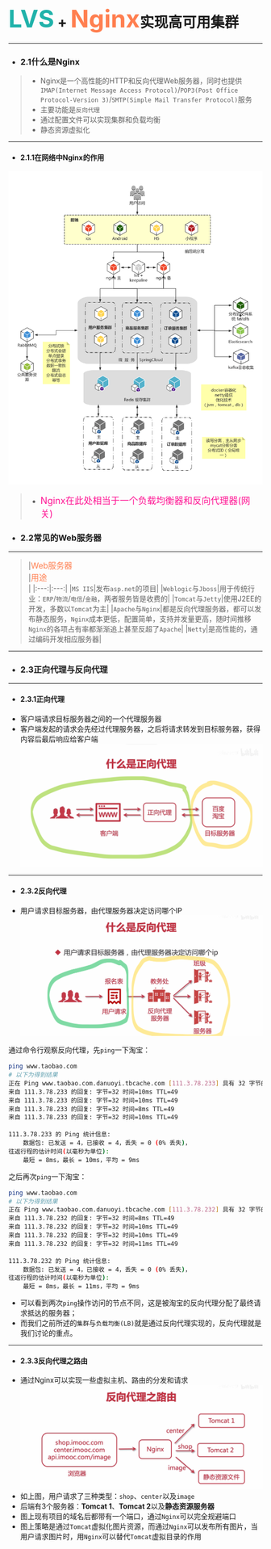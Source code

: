 # <font color="#20B2AA" size="8">LVS</font> + <font color="#FF7F50" size="8">Nginx</font>实现高可用集群
---------------------------------------
- ### 2.1什么是Nginx
> - Nginx是一个高性能的HTTP和反向代理Web服务器，同时也提供`IMAP(Internet Message Access Protocol)`/`POP3(Post Office Protocol-Version 3)`/`SMTP(Simple Mail Transfer Protocol)`服务
> - 主要功能是`反向代理`
> - 通过配置文件可以实现集群和负载均衡
> - 静态资源虚拟化
----------------------------------------------
- #### 2.1.1在网络中Nginx的作用
![](../docs_pics/NginxProcedure.png)
> - <font color="#FF1493" size="4">Nginx在此处相当于一个负载均衡器和反向代理器(网关)</font><br />
- ### 2.2常见的Web服务器
---------------------------------
> |<font color="#FF7F50" size="3">Web服务器</font><br />|<font color="#FF7F50" size="3">用途</font><br />|
|:---:|:---:|
|`MS IIS`|发布`asp.net`的项目|
|`Weblogic`与`Jboss`|用于传统行业：`ERP`/`物流`/`电信`/`金融`，两者服务皆是收费的|
|`Tomcat`与`Jetty`|使用J2EE的开发，多数以`Tomcat`为主|
|`Apache`与`Nginx`|都是反向代理服务器，都可以发布静态服务，`Nginx`成本更低，配置简单，支持并发量更高，随时间推移`Nginx`的各项占有率都渐渐追上甚至反超了`Apache`|
|`Netty`|是高性能的，通过编码开发相应服务器|

---------------------------------------
- ### 2.3正向代理与反向代理
----------------------------------------
- #### 2.3.1正向代理
- 客户端请求目标服务器之间的一个代理服务器
- 客户端发起的请求会先经过代理服务器，之后将请求转发到目标服务器，获得内容后最后响应给客户端
![](../docs_pics/NginxProcedure3.png)

-----------------------------------------
- #### 2.3.2反向代理
- 用户请求目标服务器，由代理服务器决定访问哪个IP
![](../docs_pics/NginxProcedure4.png)

通过命令行观察反向代理，先`ping`一下淘宝：
```bash
ping www.taobao.com
# 以下为得到结果
正在 Ping www.taobao.com.danuoyi.tbcache.com [111.3.78.233] 具有 32 字节的数据:
来自 111.3.78.233 的回复: 字节=32 时间=10ms TTL=49
来自 111.3.78.233 的回复: 字节=32 时间=10ms TTL=49
来自 111.3.78.233 的回复: 字节=32 时间=8ms TTL=49
来自 111.3.78.233 的回复: 字节=32 时间=10ms TTL=49

111.3.78.233 的 Ping 统计信息:
    数据包: 已发送 = 4，已接收 = 4，丢失 = 0 (0% 丢失)，
往返行程的估计时间(以毫秒为单位):
    最短 = 8ms，最长 = 10ms，平均 = 9ms
```
之后再次`ping`一下淘宝：
```bash
ping www.taobao.com
# 以下为得到结果
正在 Ping www.taobao.com.danuoyi.tbcache.com [111.3.78.232] 具有 32 字节的数据:
来自 111.3.78.232 的回复: 字节=32 时间=8ms TTL=49
来自 111.3.78.232 的回复: 字节=32 时间=10ms TTL=49
来自 111.3.78.232 的回复: 字节=32 时间=10ms TTL=49
来自 111.3.78.232 的回复: 字节=32 时间=11ms TTL=49

111.3.78.232 的 Ping 统计信息:
    数据包: 已发送 = 4，已接收 = 4，丢失 = 0 (0% 丢失)，
往返行程的估计时间(以毫秒为单位):
    最短 = 8ms，最长 = 11ms，平均 = 9ms
```
- 可以看到两次`ping`操作访问的节点不同，这是被淘宝的反向代理分配了最终请求抵达的服务器；
- 而我们之前所述的`集群`与`负载均衡(LB)`就是通过反向代理实现的，反向代理就是我们讨论的重点。
---------------------------------------------
- #### 2.3.3反向代理之路由
- 通过Nginx可以实现一些虚拟主机、路由的分发和请求
![](../docs_pics/NginxProcedure5.png)
- 如上图，用户请求了三种类型：`shop`、`center`以及`image`
- 后端有3个服务器：**Tomcat 1**、**Tomcat 2**以及**静态资源服务器**
- 图上现有项目的域名后都带有一个端口，通过`Nginx`可以完全规避端口
- 图上策略是通过`Tomcat`虚拟化图片资源，而通过`Nginx`可以发布所有图片，当用户请求图片时，用`Nginx`可以替代`Tomcat`虚拟目录的作用







